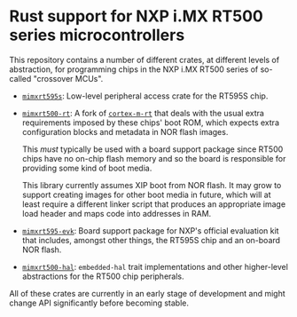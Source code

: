 # Rust support for NXP i.MX RT500 series microcontrollers

This repository contains a number of different crates, at different levels of
abstraction, for programming chips in the NXP i.MX RT500 series of so-called
"crossover MCUs".

* [`mimxrt595s`](https://docs.rs/crate/mimxrt595s): Low-level peripheral access
crate for the RT595S chip.
* [`mimxrt500-rt`](https://docs.rs/crate/mimxrt500-rt): A fork of
[`cortex-m-rt`](https://docs.rs/crate/cortex-m-rt) that deals with the usual
extra requirements imposed by these chips' boot ROM, which expects extra
configuration blocks and metadata in NOR flash images.

    This _must_ typically be used with a board support package since RT500
    chips have no on-chip flash memory and so the board is responsible for
    providing some kind of boot media.

    This library currently assumes XIP boot from NOR flash. It may grow to
    support creating images for other boot media in future, which will at
    least require a different linker script that produces an appropriate
    image load header and maps code into addresses in RAM.
* [`mimxrt595-evk`](https://docs.rs/crate/mimxrt595-evk): Board support
package for NXP's official evaluation kit that includes, amongst other things,
the RT595S chip and an on-board NOR flash.
* [`mimxrt500-hal`](https://docs.rs/crate/mimxrt500-hal): `embedded-hal`
trait implementations and other higher-level abstractions for the RT500 chip
peripherals.

All of these crates are currently in an early stage of development and might
change API significantly before becoming stable.
